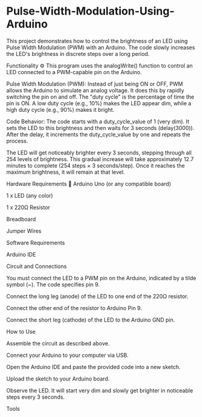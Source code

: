 # Pulse-Width-Modulation-Using-Arduino

This project demonstrates how to control the brightness of an LED using Pulse Width Modulation (PWM) with an Arduino. The code slowly increases the LED's brightness in discrete steps over a long period.

Functionality ⚙
This program uses the analogWrite() function to control an LED connected to a PWM-capable pin on the Arduino.

Pulse Width Modulation (PWM): Instead of just being ON or OFF, PWM allows the Arduino to simulate an analog voltage. It does this by rapidly switching the pin on and off. The "duty cycle" is the percentage of time the pin is ON. A low duty cycle (e.g., 10%) makes the LED appear dim, while a high duty cycle (e.g., 90%) makes it bright.

Code Behavior: The code starts with a duty_cycle_value of 1 (very dim). It sets the LED to this brightness and then waits for 3 seconds (delay(3000)). After the delay, it increments the duty_cycle_value by one and repeats the process.

The LED will get noticeably brighter every 3 seconds, stepping through all 254 levels of brightness. This gradual increase will take approximately 12.7 minutes to complete (254 steps × 3 seconds/step). Once it reaches the maximum brightness, it will remain at that level.

Hardware Requirements 🔩
Arduino Uno (or any compatible board)

1 x LED (any color)

1 x 220Ω Resistor

Breadboard

Jumper Wires

Software Requirements 

Arduino IDE

Circuit and Connections 

You must connect the LED to a PWM pin on the Arduino, indicated by a tilde symbol (~). The code specifies pin 9.

Connect the long leg (anode) of the LED to one end of the 220Ω resistor.

Connect the other end of the resistor to Arduino Pin 9.

Connect the short leg (cathode) of the LED to the Arduino GND pin.

How to Use 

Assemble the circuit as described above.

Connect your Arduino to your computer via USB.

Open the Arduino IDE and paste the provided code into a new sketch.

Upload the sketch to your Arduino board.

Observe the LED. It will start very dim and slowly get brighter in noticeable steps every 3 seconds.












Tools

